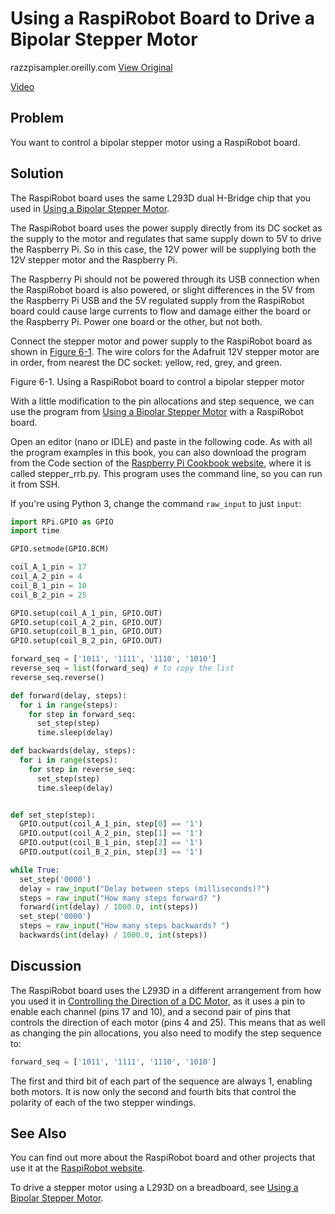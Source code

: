 # Using a RaspiRobot Board to Drive a Bipolar Stepper Motor

razzpisampler.oreilly.com [View Original](http://razzpisampler.oreilly.com/ch06.html)

[Video](http://www.youtube.com/watch?feature=player_embedded&v=IPgpxh1cFRM)

## Problem
You want to control a bipolar stepper motor using a RaspiRobot board.

## Solution
The RaspiRobot board uses the same L293D dual H-Bridge chip that you used in [Using a Bipolar Stepper Motor](http://shop.oreilly.com/product/0636920029595.do).

The RaspiRobot board uses the power supply directly from its DC socket as the supply to the motor and regulates that same supply down to 5V to drive the Raspberry Pi. So in this case, the 12V power will be supplying both the 12V stepper motor and the Raspberry Pi.

The Raspberry Pi should not be powered through its USB connection when the RaspiRobot board is also powered, or slight differences in the 5V from the Raspberry Pi USB and the 5V regulated supply from the RaspiRobot board could cause large currents to flow and damage either the board or the Raspberry Pi. Power one board or the other, but not both.

Connect the stepper motor and power supply to the RaspiRobot board as shown in [Figure 6-1](http://razzpisampler.oreilly.com/ch06.html#FIG7.100a). The wire colors for the Adafruit 12V stepper motor are in order, from nearest the DC socket: yellow, red, grey, and green.

Figure 6-1. Using a RaspiRobot board to control a bipolar stepper motor

With a little modification to the pin allocations and step sequence, we can use the program from [Using a Bipolar Stepper Motor](http://shop.oreilly.com/product/0636920029595.do) with a RaspiRobot board.

Open an editor (nano or IDLE) and paste in the following code. As with all the program examples in this book, you can also download the program from the Code section of the [Raspberry Pi Cookbook website](http://www.raspberrypicookbook.com/), where it is called stepper_rrb.py. This program uses the command line, so you can run it from SSH.

If you're using Python 3, change the command `raw_input` to just `input`:

```python
import RPi.GPIO as GPIO
import time

GPIO.setmode(GPIO.BCM)

coil_A_1_pin = 17
coil_A_2_pin = 4
coil_B_1_pin = 10
coil_B_2_pin = 25

GPIO.setup(coil_A_1_pin, GPIO.OUT)
GPIO.setup(coil_A_2_pin, GPIO.OUT)
GPIO.setup(coil_B_1_pin, GPIO.OUT)
GPIO.setup(coil_B_2_pin, GPIO.OUT)

forward_seq = ['1011', '1111', '1110', '1010']
reverse_seq = list(forward_seq) # to copy the list
reverse_seq.reverse()

def forward(delay, steps):
  for i in range(steps):
    for step in forward_seq:
      set_step(step)
      time.sleep(delay)

def backwards(delay, steps):
  for i in range(steps):
    for step in reverse_seq:
      set_step(step)
      time.sleep(delay)


def set_step(step):
  GPIO.output(coil_A_1_pin, step[0] == '1')
  GPIO.output(coil_A_2_pin, step[1] == '1')
  GPIO.output(coil_B_1_pin, step[2] == '1')
  GPIO.output(coil_B_2_pin, step[3] == '1')

while True:
  set_step('0000')
  delay = raw_input("Delay between steps (milliseconds)?")
  steps = raw_input("How many steps forward? ")
  forward(int(delay) / 1000.0, int(steps))
  set_step('0000')
  steps = raw_input("How many steps backwards? ")
  backwards(int(delay) / 1000.0, int(steps))
```

## Discussion
The RaspiRobot board uses the L293D in a different arrangement from how you used it in [Controlling the Direction of a DC Motor](http://shop.oreilly.com/product/0636920029595.do), as it uses a pin to enable each channel (pins 17 and 10), and a second pair of pins that controls the direction of each motor (pins 4 and 25). This means that as well as changing the pin allocations, you also need to modify the step sequence to:

```python
forward_seq = ['1011', '1111', '1110', '1010']
```

The first and third bit of each part of the sequence are always 1, enabling both motors. It is now only the second and fourth bits that control the polarity of each of the two stepper windings.

## See Also
You can find out more about the RaspiRobot board and other projects that use it at the [RaspiRobot website](http://www.raspirobot.com/).

To drive a stepper motor using a L293D on a breadboard, see [Using a Bipolar Stepper Motor](http://shop.oreilly.com/product/0636920029595.do).



